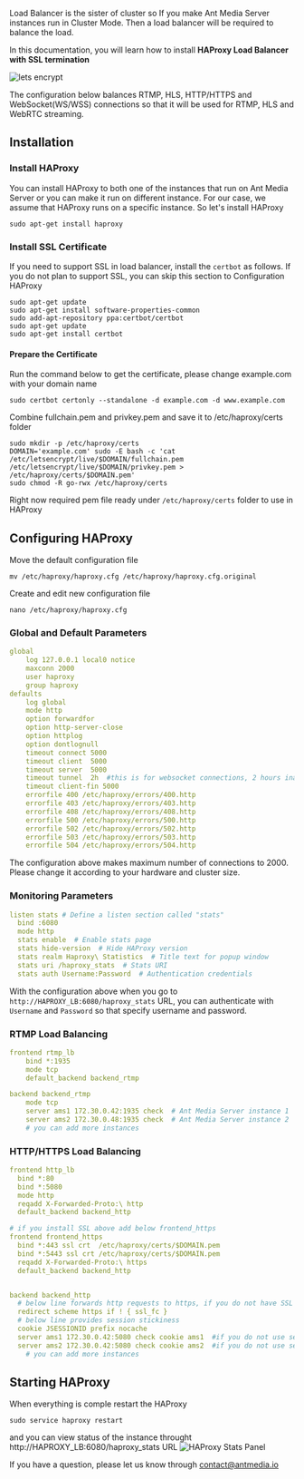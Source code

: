 Load Balancer is the sister of cluster so If you make Ant Media Server instances run in Cluster Mode. 
Then a load balancer will be required to balance the load. 

In this documentation, you will learn how to install **HAProxy Load Balancer with SSL termination**

<img src="https://antmedia.io/wp-content/uploads/2018/07/haproxy_ssl.png" alt="lets encrypt" align="center" />


The configuration below balances RTMP, HLS, HTTP/HTTPS and WebSocket(WS/WSS) connections so that it will be used for RTMP, HLS and WebRTC streaming. 

## Installation

### Install HAProxy

You can install HAProxy to both one of the instances that run on Ant Media Server or you can make it run on different instance.
For our case, we assume that HAProxy runs on a specific instance. So let's install HAProxy

```
sudo apt-get install haproxy
```
### Install SSL Certificate
If you need to support SSL in load balancer, install the `certbot` as follows. If you do not plan to support SSL, you can skip this section to Configuration HAProxy 
```
sudo apt-get update
sudo apt-get install software-properties-common
sudo add-apt-repository ppa:certbot/certbot
sudo apt-get update
sudo apt-get install certbot
```

#### Prepare the Certificate
Run the command below to get the certificate, please change example.com with your domain name
```
sudo certbot certonly --standalone -d example.com -d www.example.com
```

Combine fullchain.pem and privkey.pem and save it to /etc/haproxy/certs folder
```
sudo mkdir -p /etc/haproxy/certs
DOMAIN='example.com' sudo -E bash -c 'cat /etc/letsencrypt/live/$DOMAIN/fullchain.pem /etc/letsencrypt/live/$DOMAIN/privkey.pem > /etc/haproxy/certs/$DOMAIN.pem'
sudo chmod -R go-rwx /etc/haproxy/certs
```
Right now required pem file ready under `/etc/haproxy/certs` folder to use in HAProxy

## Configuring HAProxy

Move the default configuration file
```
mv /etc/haproxy/haproxy.cfg /etc/haproxy/haproxy.cfg.original
```

Create and edit new configuration file
```
nano /etc/haproxy/haproxy.cfg
```

### Global and Default Parameters

```yaml
global
    log 127.0.0.1 local0 notice
    maxconn 2000
    user haproxy
    group haproxy
defaults
    log global
    mode http
    option forwardfor
    option http-server-close
    option httplog
    option dontlognull
    timeout connect 5000
    timeout client  5000
    timeout server  5000
    timeout tunnel  2h  #this is for websocket connections, 2 hours inactivity timeout
    timeout client-fin 5000
    errorfile 400 /etc/haproxy/errors/400.http
    errorfile 403 /etc/haproxy/errors/403.http
    errorfile 408 /etc/haproxy/errors/408.http 
    errorfile 500 /etc/haproxy/errors/500.http
    errorfile 502 /etc/haproxy/errors/502.http
    errorfile 503 /etc/haproxy/errors/503.http
    errorfile 504 /etc/haproxy/errors/504.http
```
The configuration above makes maximum number of connections to 2000. Please change it according to your hardware and cluster size.

### Monitoring Parameters  
```yaml
listen stats # Define a listen section called "stats"
  bind :6080 
  mode http
  stats enable  # Enable stats page
  stats hide-version  # Hide HAProxy version
  stats realm Haproxy\ Statistics  # Title text for popup window
  stats uri /haproxy_stats  # Stats URI
  stats auth Username:Password  # Authentication credentials
```
With the configuration above when you go to `http://HAPROXY_LB:6080/haproxy_stats` URL, you can authenticate
with `Username` and `Password` so that specify username and password.

### RTMP Load Balancing
```yaml
frontend rtmp_lb
    bind *:1935 
    mode tcp
    default_backend backend_rtmp

backend backend_rtmp
    mode tcp
    server ams1 172.30.0.42:1935 check  # Ant Media Server instance 1
    server ams2 172.30.0.48:1935 check  # Ant Media Server instance 2
    # you can add more instances 
```    

### HTTP/HTTPS Load Balancing
```yaml
frontend http_lb
  bind *:80
  bind *:5080
  mode http
  reqadd X-Forwarded-Proto:\ http
  default_backend backend_http

# if you install SSL above add below frontend_https
frontend frontend_https
  bind *:443 ssl crt  /etc/haproxy/certs/$DOMAIN.pem
  bind *:5443 ssl crt /etc/haproxy/certs/$DOMAIN.pem
  reqadd X-Forwarded-Proto:\ https
  default_backend backend_http


backend backend_http
  # below line forwards http requests to https, if you do not have SSL termination, remove it
  redirect scheme https if ! { ssl_fc }  
  # below line provides session stickiness
  cookie JSESSIONID prefix nocache  
  server ams1 172.30.0.42:5080 check cookie ams1  #if you do not use session stickiness, remove cookie ams1
  server ams2 172.30.0.42:5080 check cookie ams2  #if you do not use session stickiness, remove cookie ams2
    # you can add more instances 
```




## Starting HAProxy

When everything is comple restart the HAProxy
```
sudo service haproxy restart
```
and you can view status of the instance throught http://HAPROXY_LB:6080/haproxy_stats URL
![HAProxy Stats Panel](https://ant-media.github.io/Ant-Media-Server/doc/images/HAProxy_Stats.png)

If you have a question, please let us know through contact@antmedia.io